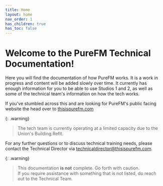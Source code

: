 ```yaml
---
title: Home
layout: home
nav_order: 1
has_children: true
has_toc: false
---
```


# Welcome to the PureFM Technical Documentation!

Here you will find the documentation of how PureFM works. It is a work in progress and content will be added slowly over time. It currently has enough information for you to be able to use Studios 1 and 2, as well as some of the technical team's information on how the tech works. 

If you've stumbled across this and are looking for PureFM's public facing website the head over to [thisispurefm.com](https://thisispurefm.com)

<!-- {: .warning}
> The tech team are now entering Examination Period. During this time, you can expect delayed response times to messages & any ACRs or TSRs submitted will take longer to be completed.
> If your issue is **urgent** (ie not solving it will result in Live-To-Air content not working), please contact us on the PureFM WhatsApp Community either through PureFM Chat or PureFM Tech -->


{: .warning}
> The tech team is currently operating at a limited capacity due to the Union's Building Refit.


For any further questions or to discuss technical training needs, please contact the Technical Director via [technicaldirector@thisispurefm.com](mailto:technicaldirector@thisispurefm.com).

{: .warning}
> This documentation **is not** complete. Go forth with caution.  
> If you require assistance with something that is not listed, do reach out to the Technical Team. 